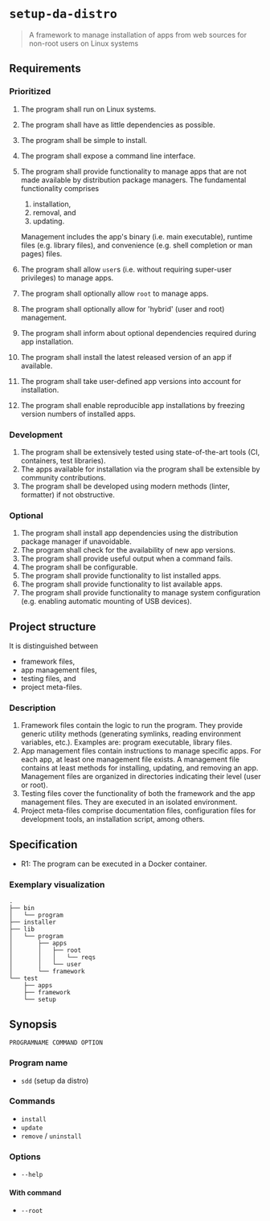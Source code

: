 # `setup-da-distro`

> A framework to manage installation of apps from web sources for non-root users on Linux systems

## Requirements

### Prioritized

1. The program shall run on Linux systems.
1. The program shall have as little dependencies as possible.
1. The program shall be simple to install.
1. The program shall expose a command line interface.
1. The program shall provide functionality to manage apps that are not made available by distribution package managers. The fundamental functionality comprises
    1. installation,
    1. removal, and
    1. updating.

    Management includes the app's binary (i.e. main executable), runtime files (e.g. library files), and convenience (e.g. shell completion or man pages) files.

1. The program shall allow `user`s (i.e. without requiring super-user privileges) to manage apps.
1. The program shall optionally allow `root` to manage apps.
1. The program shall optionally allow for 'hybrid' (user and root) management.
1. The program shall inform about optional dependencies required during app installation.
1. The program shall install the latest released version of an app if available.
1. The program shall take user-defined app versions into account for installation.
1. The program shall enable reproducible app installations by freezing version numbers of installed apps.

### Development

1. The program shall be extensively tested using state-of-the-art tools (CI, containers, test libraries).
1. The apps available for installation via the program shall be extensible by community contributions.
1. The program shall be developed using modern methods (linter, formatter) if not obstructive.

### Optional

1. The program shall install app dependencies using the distribution package manager if unavoidable.
1. The program shall check for the availability of new app versions.
1. The program shall provide useful output when a command fails.
1. The program shall be configurable.
1. The program shall provide functionality to list installed apps.
1. The program shall provide functionality to list available apps.
1. The program shall provide functionality to manage system configuration (e.g. enabling automatic mounting of USB devices).

## Project structure

It is distinguished between

- framework files,
- app management files,
- testing files, and
- project meta-files.

### Description

1. Framework files contain the logic to run the program. They provide generic utility methods (generating symlinks, reading environment variables, etc.). Examples are: program executable, library files.
1. App management files contain instructions to manage specific apps. For each app, at least one management file exists. A management file contains at least methods for installing, updating, and removing an app. Management files are organized in directories indicating their level (user or root).
1. Testing files cover the functionality of both the framework and the app management files. They are executed in an isolated environment.
1. Project meta-files comprise documentation files, configuration files for development tools, an installation script, among others.

## Specification

- R1: The program can be executed in a Docker container.

### Exemplary visualization

    .
    ├── bin
    │   └── program
    ├── installer
    ├── lib
    │   └── program
    │       ├── apps
    │       │   ├── root
    │       │   │   └── reqs
    │       │   └── user
    │       └── framework
    └── test
        ├── apps
        ├── framework
        └── setup

## Synopsis

    PROGRAMNAME COMMAND OPTION

### Program name

- `sdd` (setup da distro)

### Commands

- `install`
- `update`
- `remove` / `uninstall`

### Options

- `--help`

#### With command

- `--root`

